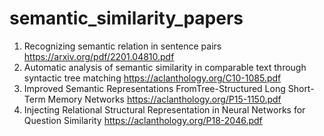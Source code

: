 # semantic_similarity_papers

1. Recognizing semantic relation in sentence pairs  https://arxiv.org/pdf/2201.04810.pdf   <br />
2. Automatic analysis of semantic similarity in comparable text through syntactic tree matching  https://aclanthology.org/C10-1085.pdf  <br />
3. Improved Semantic Representations FromTree-Structured Long Short-Term Memory Networks   https://aclanthology.org/P15-1150.pdf <br />
4. Injecting Relational Structural Representation in Neural Networks for Question Similarity https://aclanthology.org/P18-2046.pdf <br />
